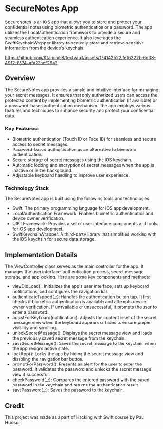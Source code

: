 # SecureNotes App
SecureNotes is an iOS app that allows you to store and protect your confidential notes using biometric authentication or a password. The app utilizes the LocalAuthentication framework to provide a secure and seamless authentication experience. It also leverages the SwiftKeychainWrapper library to securely store and retrieve sensitive information from the device's keychain.

https://github.com/Ktamim98/textvault/assets/124142522/fef6222b-6d38-49f2-8674-afa23bcf26a2


## Overview
The SecureNotes app provides a simple and intuitive interface for managing your secret messages. It ensures that only authorized users can access the protected content by implementing biometric authentication (if available) or a password-based authentication mechanism. The app employs various features and techniques to enhance security and protect your confidential data.

### Key Features:

- Biometric authentication (Touch ID or Face ID) for seamless and secure access to secret messages.
- Password-based authentication as an alternative to biometric authentication.
- Secure storage of secret messages using the iOS keychain.
- Automatic locking and encryption of secret messages when the app is inactive or in the background.
- Adjustable keyboard handling to improve user experience.
### Technology Stack
The SecureNotes app is built using the following tools and technologies:

- Swift: The primary programming language for iOS app development.
- LocalAuthentication Framework: Enables biometric authentication and device owner verification.
- UIKit Framework: Provides a set of user interface components and tools for iOS app development.
- SwiftKeychainWrapper: A third-party library that simplifies working with the iOS keychain for secure data storage.

## Implementation Details
The ViewController class serves as the main controller for the app. It manages the user interface, authentication process, secret message storage, and app locking. Here are some key components and methods:

- viewDidLoad(): Initializes the app's user interface, sets up keyboard notifications, and configures the navigation bar.
- authenticateTapped(_:): Handles the authentication button tap. It first checks if biometric authentication is available and attempts device owner verification. If unavailable or unsuccessful, it prompts the user to enter a password.
- adjustForKeyboard(notification:): Adjusts the content inset of the secret message view when the keyboard appears or hides to ensure proper visibility and scrolling.
- unlockSecretMessage(): Displays the secret message view and loads the previously saved secret message from the keychain.
- saveSecretMessage(): Saves the secret message to the keychain when the app resigns active state.
- lockApp(): Locks the app by hiding the secret message view and disabling the navigation bar button.
- promptForPassword(): Presents an alert for the user to enter the password. It validates the password and unlocks the secret message view if successful.
- checkPassword(_:): Compares the entered password with the saved password in the keychain and returns the authentication result.
- savePassword(_:): Saves the password to the keychain.

## Credit
This project was made as a part of Hacking with Swift course by Paul Hudson.
